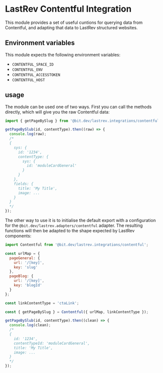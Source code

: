 # LastRev Contentful Integration

This module provides a set of useful cuntions for querying data from Contentful, and adapting that data to LastRev structured websites.

## Environment variables

This module expects the following environment variables:

- `CONTENTFUL_SPACE_ID`
- `CONTENTFUL_ENV`
- `CONTENTFUL_ACCESSTOKEN`
- `CONTENTFUL_HOST`

## usage

The module can be used one of two ways. First you can call the methods directly, which will give you the raw Contentful data:

```javascript
import { getPageBySlug } from '@bit.dev/lastrev.integrations/contentful';

getPageBySlub(id, contentType).then((raw) => {
  console.log(raw);
  /*
  {
    sys: {
      id: '1234',
      contentType: {
        sys: {
          id: 'moduleCardGeneral'
        }
      }
    },
    fields: {
      title: 'My Title',
      image: ...
    }
  }
  */
});
```

The other way to use it is to initialise the default export with a configuration for the `@bit.dev/lastrev.adapters/contentful` adapter. The resulting functions will then be adapted to the shape expected by LastRev components:

```javascript
import Contentful from '@bit.dev/lastrev.integrations/contentful';

const urlMap = {
  pageGeneral: {
    url: '/[key]',
    key: 'slug'
  },
  pageBlog: {
    url: '/[key]',
    key: 'blogId'
  }
};

const linkContentType = 'ctaLink';

const { getPageBySlug } = Contentful({ urlMap, linkContentType });

getPageBySlub(id, contentType).then((clean) => {
  console.log(clean);
  /*
  {
    id: '1234',
    contentTypeId: 'moduleCardGeneral',
    title: 'My Title',
    image: ...
  }
  */
});
```
